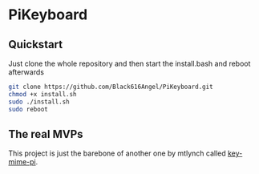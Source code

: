 # PiKeyboard

## Quickstart

Just clone the whole repository and then start the install.bash and reboot afterwards
```bash
git clone https://github.com/Black616Angel/PiKeyboard.git
chmod +x install.sh
sudo ./install.sh
sudo reboot
```

## The real MVPs

This project is just the barebone of another one by mtlynch called [key-mime-pi](https://github.com/mtlynch/key-mime-pi).